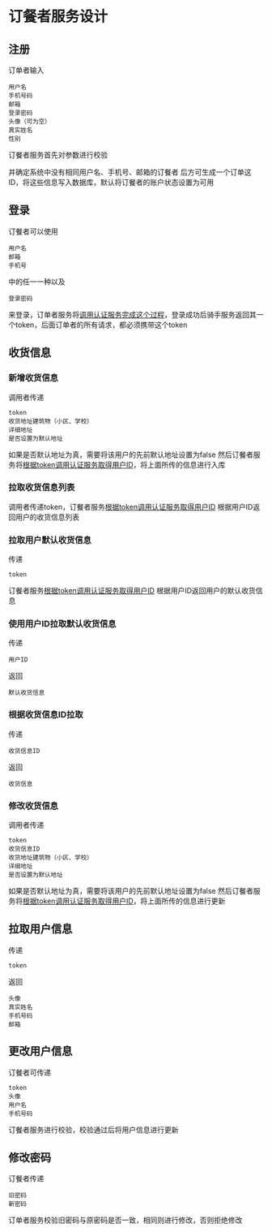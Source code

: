 # 订餐者服务设计

## 注册

订单者输入

```
用户名
手机号码
邮箱
登录密码
头像（可为空）
真实姓名
性别
```

订餐者服务首先对参数进行校验

并确定系统中没有相同用户名、手机号、邮箱的订餐者
后方可生成一个订单这ID，将这些信息写入数据库，默认将订餐者的账户状态设置为可用

## 登录

订餐者可以使用

```
用户名
邮箱
手机号
```

中的任一一种以及

```
登录密码
```

来登录，订单者服务将[调用认证服务完成这个过程](../基础设施服务群设计.md#认证)，登录成功后骑手服务返回其一个token，后面订单者的所有请求，都必须携带这个token

## 收货信息

### 新增收货信息

调用者传递

```
token
收货地址建筑物（小区、学校）
详细地址
是否设置为默认地址
```

如果是否默认地址为真，需要将该用户的先前默认地址设置为false
然后订餐者服务将[根据token调用认证服务取得用户ID](./../基础设施服务群设计.md#鉴权)，将上面所传的信息进行入库

### 拉取收货信息列表

调用者传递token，订餐者服务[根据token调用认证服务取得用户ID](./../基础设施服务群设计.md#鉴权)
根据用户ID返回用户的收货信息列表

### 拉取用户默认收货信息

传递

```
token
```

订餐者服务[根据token调用认证服务取得用户ID](./../基础设施服务群设计.md#鉴权)
根据用户ID返回用户的默认收货信息

### 使用用户ID拉取默认收货信息

传递

```
用户ID
```

返回

```
默认收货信息
```

### 根据收货信息ID拉取

传递

```
收货信息ID
```

返回

```
收货信息
```

### 修改收货信息

调用者传递

```
token
收货信息ID
收货地址建筑物（小区、学校）
详细地址
是否设置为默认地址
```

如果是否默认地址为真，需要将该用户的先前默认地址设置为false
然后订餐者服务将[根据token调用认证服务取得用户ID](./../基础设施服务群设计.md#鉴权)，将上面所传的信息进行更新

## 拉取用户信息

传递

```
token
```

返回

```
头像
真实姓名
手机号码
邮箱
```

## 更改用户信息

订餐者可传递

```
token
头像
用户名
手机号码
```

订餐者服务进行校验，校验通过后将用户信息进行更新

## 修改密码

订餐者传递

```token
旧密码
新密码
```

订单者服务校验旧密码与原密码是否一致，相同则进行修改，否则拒绝修改